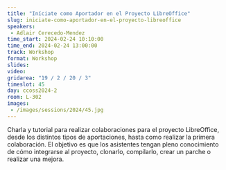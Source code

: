 ```yaml
---
title: "Iníciate como Aportador en el Proyecto LibreOffice"
slug: iniciate-como-aportador-en-el-proyecto-libreoffice
speakers:
 - Adlair Cerecedo-Mendez
time_start: 2024-02-24 10:10:00
time_end: 2024-02-24 13:00:00
track: Workshop
format: Workshop
slides: 
video: 
gridarea: "19 / 2 / 20 / 3"
timeslot: 45
day: ccoss2024-2
room: L-302
images: 
 - /images/sessions/2024/45.jpg
---
```


Charla y tutorial para realizar colaboraciones para el proyecto LibreOffice, desde los distintos tipos de aportaciones, hasta como realizar la primera colaboración. El objetivo es que los asistentes tengan pleno conocimiento de cómo integrarse al proyecto, clonarlo, compilarlo, crear un parche o realizar una mejora.